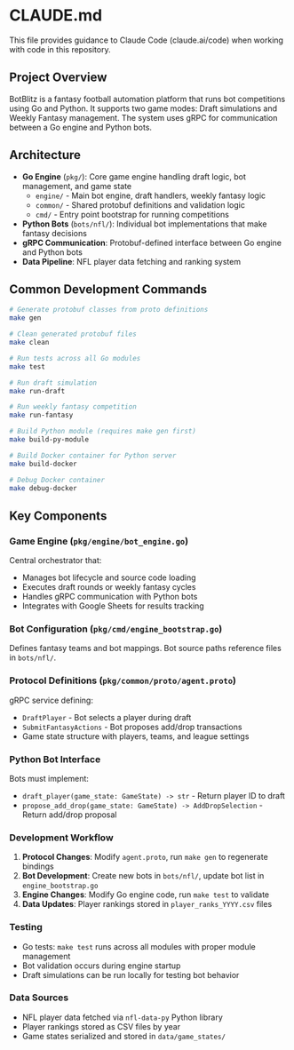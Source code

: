 # CLAUDE.md

This file provides guidance to Claude Code (claude.ai/code) when working with code in this repository.

## Project Overview

BotBlitz is a fantasy football automation platform that runs bot competitions using Go and Python. It supports two game modes: Draft simulations and Weekly Fantasy management. The system uses gRPC for communication between a Go engine and Python bots.

## Architecture

- **Go Engine** (`pkg/`): Core game engine handling draft logic, bot management, and game state
  - `engine/` - Main bot engine, draft handlers, weekly fantasy logic
  - `common/` - Shared protobuf definitions and validation logic
  - `cmd/` - Entry point bootstrap for running competitions
- **Python Bots** (`bots/nfl/`): Individual bot implementations that make fantasy decisions
- **gRPC Communication**: Protobuf-defined interface between Go engine and Python bots
- **Data Pipeline**: NFL player data fetching and ranking system

## Common Development Commands

```bash
# Generate protobuf classes from proto definitions
make gen

# Clean generated protobuf files
make clean

# Run tests across all Go modules
make test

# Run draft simulation
make run-draft

# Run weekly fantasy competition
make run-fantasy

# Build Python module (requires make gen first)
make build-py-module

# Build Docker container for Python server
make build-docker

# Debug Docker container
make debug-docker
```

## Key Components

### Game Engine (`pkg/engine/bot_engine.go`)
Central orchestrator that:
- Manages bot lifecycle and source code loading
- Executes draft rounds or weekly fantasy cycles
- Handles gRPC communication with Python bots
- Integrates with Google Sheets for results tracking

### Bot Configuration (`pkg/cmd/engine_bootstrap.go`)
Defines fantasy teams and bot mappings. Bot source paths reference files in `bots/nfl/`.

### Protocol Definitions (`pkg/common/proto/agent.proto`)
gRPC service defining:
- `DraftPlayer` - Bot selects a player during draft
- `SubmitFantasyActions` - Bot proposes add/drop transactions
- Game state structure with players, teams, and league settings

### Python Bot Interface
Bots must implement:
- `draft_player(game_state: GameState) -> str` - Return player ID to draft
- `propose_add_drop(game_state: GameState) -> AddDropSelection` - Return add/drop proposal

### Development Workflow

1. **Protocol Changes**: Modify `agent.proto`, run `make gen` to regenerate bindings
2. **Bot Development**: Create new bots in `bots/nfl/`, update bot list in `engine_bootstrap.go`
3. **Engine Changes**: Modify Go engine code, run `make test` to validate
4. **Data Updates**: Player rankings stored in `player_ranks_YYYY.csv` files

### Testing

- Go tests: `make test` runs across all modules with proper module management
- Bot validation occurs during engine startup
- Draft simulations can be run locally for testing bot behavior

### Data Sources

- NFL player data fetched via `nfl-data-py` Python library
- Player rankings stored as CSV files by year
- Game states serialized and stored in `data/game_states/`